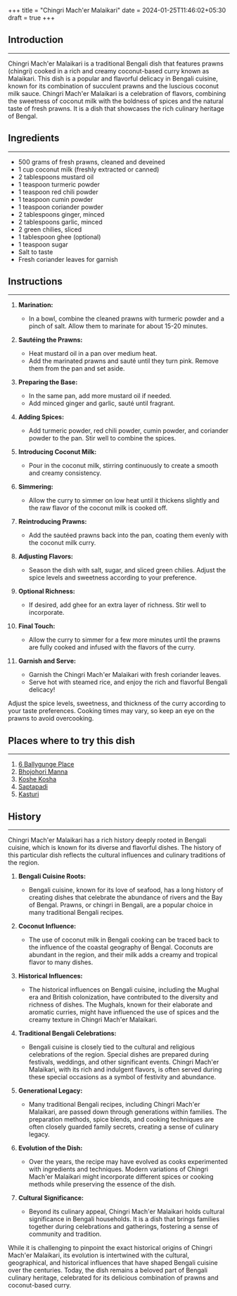 +++
title = "Chingri Mach'er Malaikari"
date = 2024-01-25T11:46:02+05:30
draft = true
+++

## Introduction

---

Chingri Mach'er Malaikari is a traditional Bengali dish that features prawns (chingri) cooked in a rich and creamy coconut-based curry known as Malaikari. This dish is a popular and flavorful delicacy in Bengali cuisine, known for its combination of succulent prawns and the luscious coconut milk sauce. Chingri Mach'er Malaikari is a celebration of flavors, combining the sweetness of coconut milk with the boldness of spices and the natural taste of fresh prawns. It is a dish that showcases the rich culinary heritage of Bengal.

## Ingredients

---

- 500 grams of fresh prawns, cleaned and deveined
- 1 cup coconut milk (freshly extracted or canned)
- 2 tablespoons mustard oil
- 1 teaspoon turmeric powder
- 1 teaspoon red chili powder
- 1 teaspoon cumin powder
- 1 teaspoon coriander powder
- 2 tablespoons ginger, minced
- 2 tablespoons garlic, minced
- 2 green chilies, sliced
- 1 tablespoon ghee (optional)
- 1 teaspoon sugar
- Salt to taste
- Fresh coriander leaves for garnish

## Instructions

---

1. **Marination:**

   - In a bowl, combine the cleaned prawns with turmeric powder and a pinch of salt. Allow them to marinate for about 15-20 minutes.

2. **Sautéing the Prawns:**

   - Heat mustard oil in a pan over medium heat.
   - Add the marinated prawns and sauté until they turn pink. Remove them from the pan and set aside.

3. **Preparing the Base:**

   - In the same pan, add more mustard oil if needed.
   - Add minced ginger and garlic, sauté until fragrant.

4. **Adding Spices:**

   - Add turmeric powder, red chili powder, cumin powder, and coriander powder to the pan. Stir well to combine the spices.

5. **Introducing Coconut Milk:**

   - Pour in the coconut milk, stirring continuously to create a smooth and creamy consistency.

6. **Simmering:**

   - Allow the curry to simmer on low heat until it thickens slightly and the raw flavor of the coconut milk is cooked off.

7. **Reintroducing Prawns:**

   - Add the sautéed prawns back into the pan, coating them evenly with the coconut milk curry.

8. **Adjusting Flavors:**

   - Season the dish with salt, sugar, and sliced green chilies. Adjust the spice levels and sweetness according to your preference.

9. **Optional Richness:**

   - If desired, add ghee for an extra layer of richness. Stir well to incorporate.

10. **Final Touch:**

    - Allow the curry to simmer for a few more minutes until the prawns are fully cooked and infused with the flavors of the curry.

11. **Garnish and Serve:**
    - Garnish the Chingri Mach'er Malaikari with fresh coriander leaves.
    - Serve hot with steamed rice, and enjoy the rich and flavorful Bengali delicacy!

Adjust the spice levels, sweetness, and thickness of the curry according to your taste preferences. Cooking times may vary, so keep an eye on the prawns to avoid overcooking.

## Places where to try this dish

---

1. [6 Ballygunge Place](https://maps.app.goo.gl/Y3YqagaTTHaV2G3L6)
2. [Bhojohori Manna](https://maps.app.goo.gl/14BaWixN25PGZ7t69)
3. [Koshe Kosha](https://maps.app.goo.gl/suq6DEYS5sEWpxQt5)
4. [Saptapadi](https://maps.app.goo.gl/1Hc6HCKF5Lx6fU2C9)
5. [Kasturi](https://maps.app.goo.gl/Gye4S2HAeB4YZ8cP9)

## History

---

Chingri Mach'er Malaikari has a rich history deeply rooted in Bengali cuisine, which is known for its diverse and flavorful dishes. The history of this particular dish reflects the cultural influences and culinary traditions of the region.

1. **Bengali Cuisine Roots:**

   - Bengali cuisine, known for its love of seafood, has a long history of creating dishes that celebrate the abundance of rivers and the Bay of Bengal. Prawns, or chingri in Bengali, are a popular choice in many traditional Bengali recipes.

2. **Coconut Influence:**

   - The use of coconut milk in Bengali cooking can be traced back to the influence of the coastal geography of Bengal. Coconuts are abundant in the region, and their milk adds a creamy and tropical flavor to many dishes.

3. **Historical Influences:**

   - The historical influences on Bengali cuisine, including the Mughal era and British colonization, have contributed to the diversity and richness of dishes. The Mughals, known for their elaborate and aromatic curries, might have influenced the use of spices and the creamy texture in Chingri Mach'er Malaikari.

4. **Traditional Bengali Celebrations:**

   - Bengali cuisine is closely tied to the cultural and religious celebrations of the region. Special dishes are prepared during festivals, weddings, and other significant events. Chingri Mach'er Malaikari, with its rich and indulgent flavors, is often served during these special occasions as a symbol of festivity and abundance.

5. **Generational Legacy:**

   - Many traditional Bengali recipes, including Chingri Mach'er Malaikari, are passed down through generations within families. The preparation methods, spice blends, and cooking techniques are often closely guarded family secrets, creating a sense of culinary legacy.

6. **Evolution of the Dish:**

   - Over the years, the recipe may have evolved as cooks experimented with ingredients and techniques. Modern variations of Chingri Mach'er Malaikari might incorporate different spices or cooking methods while preserving the essence of the dish.

7. **Cultural Significance:**
   - Beyond its culinary appeal, Chingri Mach'er Malaikari holds cultural significance in Bengali households. It is a dish that brings families together during celebrations and gatherings, fostering a sense of community and tradition.

While it is challenging to pinpoint the exact historical origins of Chingri Mach'er Malaikari, its evolution is intertwined with the cultural, geographical, and historical influences that have shaped Bengali cuisine over the centuries. Today, the dish remains a beloved part of Bengali culinary heritage, celebrated for its delicious combination of prawns and coconut-based curry.
